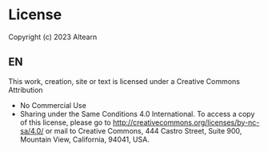 # License

Copyright (c) 2023 Altearn

## EN

This work, creation, site or text is licensed under a Creative Commons Attribution
- No Commercial Use
- Sharing under the Same Conditions 4.0 International.
To access a copy of this license, please go to http://creativecommons.org/licenses/by-nc-sa/4.0/ or mail to Creative Commons, 444 Castro Street, Suite 900, Mountain View, California, 94041, USA.
